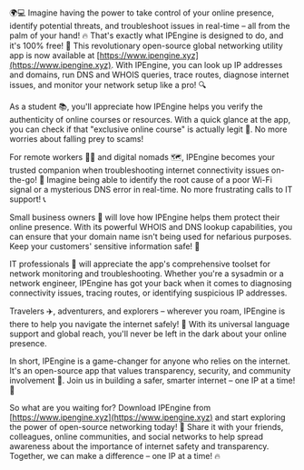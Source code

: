 🌍💻️ Imagine having the power to take control of your online presence, identify potential threats, and troubleshoot issues in real-time – all from the palm of your hand! 🔥 That's exactly what IPEngine is designed to do, and it's 100% free! 🎉 This revolutionary open-source global networking utility app is now available at [https://www.ipengine.xyz](https://www.ipengine.xyz). With IPEngine, you can look up IP addresses and domains, run DNS and WHOIS queries, trace routes, diagnose internet issues, and monitor your network setup like a pro! 🔍

As a student 📚, you'll appreciate how IPEngine helps you verify the authenticity of online courses or resources. With a quick glance at the app, you can check if that "exclusive online course" is actually legit 💸. No more worries about falling prey to scams!

For remote workers 🏃‍♀️ and digital nomads 🗺️, IPEngine becomes your trusted companion when troubleshooting internet connectivity issues on-the-go! 🔋 Imagine being able to identify the root cause of a poor Wi-Fi signal or a mysterious DNS error in real-time. No more frustrating calls to IT support! 📞

Small business owners 👥 will love how IPEngine helps them protect their online presence. With its powerful WHOIS and DNS lookup capabilities, you can ensure that your domain name isn't being used for nefarious purposes. Keep your customers' sensitive information safe! 💯

IT professionals 🤖 will appreciate the app's comprehensive toolset for network monitoring and troubleshooting. Whether you're a sysadmin or a network engineer, IPEngine has got your back when it comes to diagnosing connectivity issues, tracing routes, or identifying suspicious IP addresses.

Travelers ✈️, adventurers, and explorers – wherever you roam, IPEngine is there to help you navigate the internet safely! 🔮 With its universal language support and global reach, you'll never be left in the dark about your online presence.

In short, IPEngine is a game-changer for anyone who relies on the internet. It's an open-source app that values transparency, security, and community involvement 🤝. Join us in building a safer, smarter internet – one IP at a time! 🔗

So what are you waiting for? Download IPEngine from [https://www.ipengine.xyz](https://www.ipengine.xyz) and start exploring the power of open-source networking today! 🚀 Share it with your friends, colleagues, online communities, and social networks to help spread awareness about the importance of internet safety and transparency. Together, we can make a difference – one IP at a time! 🔥